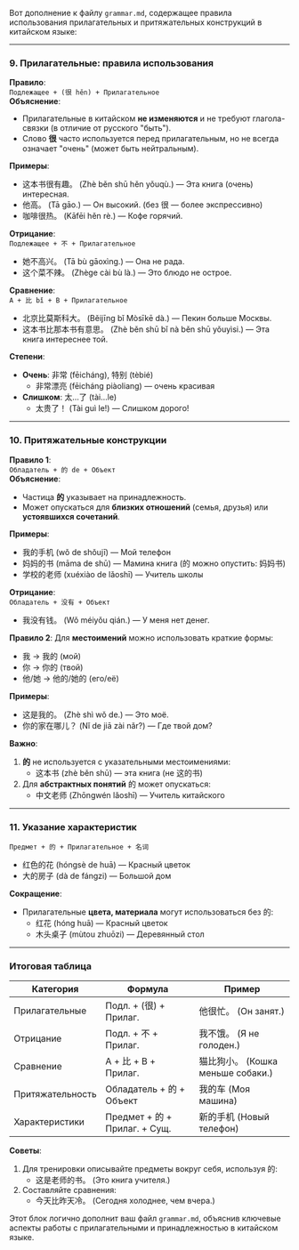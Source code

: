 Вот дополнение к файлу `grammar.md`, содержащее правила использования прилагательных и притяжательных конструкций в китайском языке:

---

### **9. Прилагательные: правила использования**  
**Правило**:  
`Подлежащее + (很 hěn) + Прилагательное`  
**Объяснение**:  
- Прилагательные в китайском **не изменяются** и не требуют глагола-связки (в отличие от русского "быть").  
- Слово **很** часто используется перед прилагательным, но не всегда означает "очень" (может быть нейтральным).  

**Примеры**:  
- 这本书很有趣。 (Zhè běn shū hěn yǒuqù.) — Эта книга (очень) интересная.  
- 他高。 (Tā gāo.) — Он высокий. (без 很 — более экспрессивно)  
- 咖啡很热。 (Kāfēi hěn rè.) — Кофе горячий.  

**Отрицание**:  
`Подлежащее + 不 + Прилагательное`  
- 她不高兴。 (Tā bù gāoxìng.) — Она не рада.  
- 这个菜不辣。 (Zhège cài bù là.) — Это блюдо не острое.  

**Сравнение**:  
`A + 比 bǐ + B + Прилагательное`  
- 北京比莫斯科大。 (Běijīng bǐ Mòsīkē dà.) — Пекин больше Москвы.  
- 这本书比那本书有意思。 (Zhè běn shū bǐ nà běn shū yǒuyìsi.) — Эта книга интереснее той.  

**Степени**:  
- **Очень**: 非常 (fēicháng), 特别 (tèbié)  
  - 非常漂亮 (fēicháng piàoliang) — очень красивая  
- **Слишком**: 太...了 (tài...le)  
  - 太贵了！ (Tài guì le!) — Слишком дорого!  

---

### **10. Притяжательные конструкции**  
**Правило 1**:  
`Обладатель + 的 de + Объект`  
**Объяснение**:  
- Частица **的** указывает на принадлежность.  
- Может опускаться для **близких отношений** (семья, друзья) или **устоявшихся сочетаний**.  

**Примеры**:  
- 我的手机 (wǒ de shǒujī) — Мой телефон  
- 妈妈的书 (māma de shū) — Мамина книга (的 можно опустить: 妈妈书)  
- 学校的老师 (xuéxiào de lǎoshī) — Учитель школы  

**Отрицание**:  
`Обладатель + 没有 + Объект`  
- 我没有钱。 (Wǒ méiyǒu qián.) — У меня нет денег.  

**Правило 2**: Для **местоимений** можно использовать краткие формы:  
- 我 → 我的 (мой)  
- 你 → 你的 (твой)  
- 他/她 → 他的/她的 (его/её)  

**Примеры**:  
- 这是我的。 (Zhè shì wǒ de.) — Это моё.  
- 你的家在哪儿？ (Nǐ de jiā zài nǎr?) — Где твой дом?  

**Важно**:  
1. **的** не используется с указательными местоимениями:  
   - 这本书 (zhè běn shū) — эта книга (не 这的书)  
2. Для **абстрактных понятий** 的 может опускаться:  
   - 中文老师 (Zhōngwén lǎoshī) — Учитель китайского  

---

### **11. Указание характеристик**  
`Предмет + 的 + Прилагательное + 名词`  
- 红色的花 (hóngsè de huā) — Красный цветок  
- 大的房子 (dà de fángzi) — Большой дом  

**Сокращение**:  
- Прилагательные **цвета, материала** могут использоваться без 的:  
  - 红花 (hóng huā) — Красный цветок  
  - 木头桌子 (mùtou zhuōzi) — Деревянный стол  

---

### **Итоговая таблица**  

| Категория          | Формула                          | Пример                     |
|--------------------|----------------------------------|----------------------------|
| Прилагательные     | Подл. + (很) + Прилаг.          | 他很忙。 (Он занят.)       |
| Отрицание          | Подл. + 不 + Прилаг.            | 我不饿。 (Я не голоден.)   |
| Сравнение          | A + 比 + B + Прилаг.            | 猫比狗小。 (Кошка меньше собаки.) |
| Притяжательность   | Обладатель + 的 + Объект        | 我的车 (Моя машина)        |
| Характеристики     | Предмет + 的 + Прилаг. + Сущ.   | 新的手机 (Новый телефон)   |

**Советы**:  
1. Для тренировки описывайте предметы вокруг себя, используя 的:  
   - 这是老师的书。 (Это книга учителя.)  
2. Составляйте сравнения:  
   - 今天比昨天冷。 (Сегодня холоднее, чем вчера.)  

Этот блок логично дополнит ваш файл `grammar.md`, объяснив ключевые аспекты работы с прилагательными и принадлежностью в китайском языке.